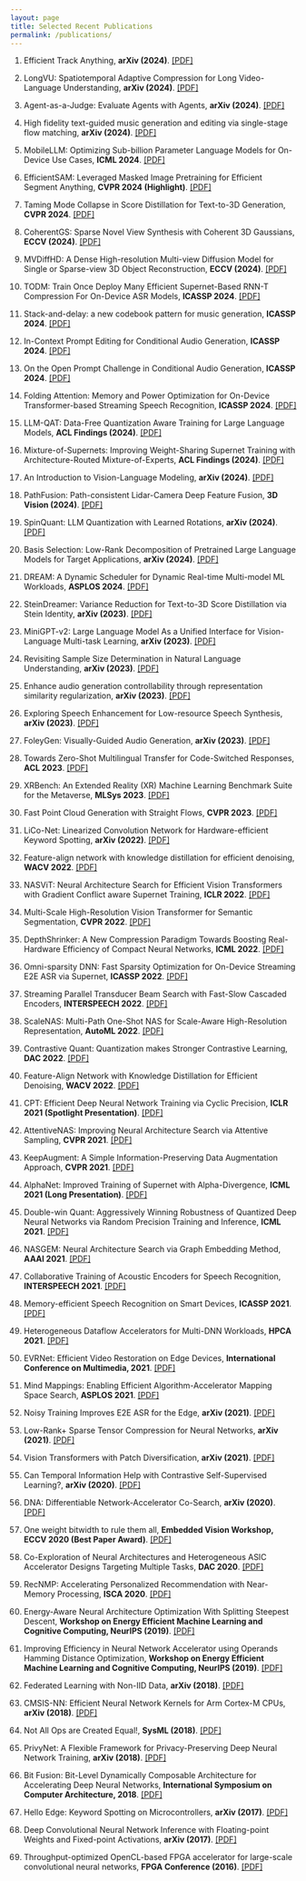 ```yaml
---
layout: page
title: Selected Recent Publications
permalink: /publications/
---
```

1. Efficient Track Anything,
**arXiv (2024)**. [[PDF]](https://arxiv.org/pdf/2411.18933)

1. LongVU: Spatiotemporal Adaptive Compression for Long Video-Language Understanding,
**arXiv (2024)**. [[PDF]](https://arxiv.org/pdf/2410.17434)

1. Agent-as-a-Judge: Evaluate Agents with Agents,
**arXiv (2024)**. [[PDF]](https://arxiv.org/pdf/2410.10934)

1. High fidelity text-guided music generation and editing via single-stage flow matching,
**arXiv (2024)**. [[PDF]](https://arxiv.org/pdf/2407.03648)

1. MobileLLM: Optimizing Sub-billion Parameter Language Models for On-Device Use Cases,
**ICML 2024**. [[PDF]](https://arxiv.org/pdf/2402.14905)

1. EfficientSAM: Leveraged Masked Image Pretraining for Efficient Segment Anything,
**CVPR 2024 (Highlight)**. [[PDF]](https://arxiv.org/pdf/2312.00863)

1. Taming Mode Collapse in Score Distillation for Text-to-3D Generation,
**CVPR 2024**. [[PDF]](https://arxiv.org/pdf/2401.00909.pdf)

1. CoherentGS: Sparse Novel View Synthesis with Coherent 3D Gaussians,
**ECCV (2024)**. [[PDF]](https://www.ecva.net/papers/eccv_2024/papers_ECCV/papers/04306.pdf)

1. MVDiffHD: A Dense High-resolution Multi-view Diffusion Model for Single or 
Sparse-view 3D Object Reconstruction,
**ECCV (2024)**. [[PDF]](https://www.ecva.net/papers/eccv_2024/papers_ECCV/papers/02446.pdf)

1. TODM: Train Once Deploy Many Efficient Supernet-Based RNN-T Compression For On-Device ASR Models,
**ICASSP 2024**. [[PDF]](https://arxiv.org/pdf/2309.01947)

1. Stack-and-delay: a new codebook pattern for music generation,
**ICASSP 2024**. [[PDF]](https://arxiv.org/pdf/2309.08804)

1. In-Context Prompt Editing for Conditional Audio Generation,
**ICASSP 2024**. [[PDF]](https://arxiv.org/pdf/2311.00895)

1. On the Open Prompt Challenge in Conditional Audio Generation,
**ICASSP 2024**. [[PDF]](https://arxiv.org/pdf/2311.00897)

1. Folding Attention: Memory and Power Optimization for On-Device Transformer-based Streaming
Speech Recognition,
**ICASSP 2024**. [[PDF]](https://arxiv.org/pdf/2309.07988)

1. LLM-QAT: Data-Free Quantization Aware Training for Large Language Models,
**ACL Findings (2024)**. [[PDF]](https://arxiv.org/pdf/2305.17888.pdf)

1. Mixture-of-Supernets: Improving Weight-Sharing Supernet Training with Architecture-Routed Mixture-of-Experts,
**ACL Findings (2024)**. [[PDF]](https://arxiv.org/pdf/2306.04845.pdf)

1. An Introduction to Vision-Language Modeling,
**arXiv (2024)**. [[PDF]](https://arxiv.org/pdf/2405.17247)

1. PathFusion: Path-consistent Lidar-Camera Deep Feature Fusion,
**3D Vision (2024)**. [[PDF]](https://arxiv.org/pdf/2212.06244.pdf)

1. SpinQuant: LLM Quantization with Learned Rotations,
**arXiv (2024)**. [[PDF]](https://www.arxiv.org/pdf/2405.16406)

1. Basis Selection: Low-Rank Decomposition of Pretrained Large Language Models
for Target Applications,
**arXiv (2024)**. [[PDF]](https://arxiv.org/pdf/2405.15877)

1. DREAM: A Dynamic Scheduler for Dynamic Real-time Multi-model ML Workloads,
**ASPLOS 2024**. [[PDF]](https://arxiv.org/pdf/2212.03414)

1. SteinDreamer: Variance Reduction for Text-to-3D Score Distillation via Stein Identity, 
**arXiv (2023)**. [[PDF]](https://arxiv.org/pdf/2401.00604.pdf)

1. MiniGPT-v2: Large Language Model As a Unified Interface for Vision-Language Multi-task Learning,
**arXiv (2023)**. [[PDF]](https://arxiv.org/pdf/2310.09478.pdf)

1. Revisiting Sample Size Determination in Natural Language Understanding,
**arXiv (2023)**. [[PDF]](https://arxiv.org/pdf/2307.00374.pdf)

1. Enhance audio generation controllability through representation similarity regularization,
**arXiv (2023)**. [[PDF]](https://arxiv.org/pdf/2309.08773.pdf)

1. Exploring Speech Enhancement for Low-resource Speech Synthesis,
**arXiv (2023)**. [[PDF]](https://arxiv.org/pdf/2309.10795.pdf)

1. FoleyGen: Visually-Guided Audio Generation,
**arXiv (2023)**. [[PDF]](https://arxiv.org/pdf/2309.10537.pdf)

1. Towards Zero-Shot Multilingual Transfer for Code-Switched Responses,
**ACL 2023**. [[PDF]](https://aclanthology.org/2023.acl-long.417.pdf)

1. XRBench: An Extended Reality (XR) Machine Learning Benchmark Suite for the Metaverse,
**MLSys 2023**. [[PDF]](https://arxiv.org/pdf/2211.08675.pdf)

1. Fast Point Cloud Generation with Straight Flows,
**CVPR 2023**. [[PDF]](https://arxiv.org/pdf/2212.01747.pdf)

1. LiCo-Net: Linearized Convolution Network for Hardware-efficient Keyword Spotting,
**arXiv (2022)**. [[PDF]](https://arxiv.org/pdf/2211.04635.pdf)

1. Feature-align network with knowledge distillation for efficient denoising,
**WACV 2022**. [[PDF]](https://openaccess.thecvf.com/content/WACV2022W/WACI/papers/Young_Feature-Align_Network_With_Knowledge_Distillation_for_Efficient_Denoising_WACVW_2022_paper.pdf)

1. NASViT: Neural Architecture Search for Efficient Vision Transformers with Gradient Conflict aware Supernet Training,
**ICLR 2022**. [[PDF]](https://openreview.net/pdf?id=Qaw16njk6L)

1. Multi-Scale High-Resolution Vision Transformer for Semantic Segmentation,
**CVPR 2022**. [[PDF]](http://128.84.4.34/pdf/2111.01236)

1. DepthShrinker: A New Compression Paradigm Towards Boosting Real-Hardware Efficiency of Compact Neural Networks,
**ICML 2022**. [[PDF]](https://arxiv.org/pdf/2206.00843.pdf)

1. Omni-sparsity DNN: Fast Sparsity Optimization for On-Device Streaming E2E ASR via Supernet,
**ICASSP 2022**. [[PDF]](https://arxiv.org/pdf/2110.08352.pdf)

1. Streaming Parallel Transducer Beam Search with Fast-Slow Cascaded Encoders,
**INTERSPEECH 2022**. [[PDF]](https://www.isca-speech.org/archive/pdfs/interspeech_2022/mahadeokar22_interspeech.pdf)

1. ScaleNAS: Multi-Path One-Shot NAS for Scale-Aware High-Resolution Representation,
**AutoML 2022**. [[PDF]](https://openreview.net/pdf?id=BWfeZ6SIlq)

1. Contrastive Quant: Quantization makes Stronger Contrastive Learning,
**DAC 2022**. [[PDF]](https://dl.acm.org/doi/abs/10.1145/3489517.3530419)

1. Feature-Align Network with Knowledge Distillation for Efficient Denoising,
**WACV 2022**. [[PDF]](https://openaccess.thecvf.com/content/WACV2022W/WACI/papers/Young_Feature-Align_Network_With_Knowledge_Distillation_for_Efficient_Denoising_WACVW_2022_paper.pdf)

1. CPT: Efficient Deep Neural Network Training via Cyclic Precision,
**ICLR 2021 (Spotlight Presentation)**. [[PDF]](https://arxiv.org/pdf/2101.09868.pdf)

1. AttentiveNAS: Improving Neural Architecture Search via Attentive Sampling,
**CVPR 2021**. [[PDF]](https://arxiv.org/pdf/2011.09011.pdf)

1. KeepAugment: A Simple Information-Preserving Data Augmentation Approach,
**CVPR 2021**. [[PDF]](https://arxiv.org/pdf/2011.11778.pdf)

1. AlphaNet: Improved Training of Supernet with Alpha-Divergence,
**ICML 2021 (Long Presentation)**. [[PDF]](https://arxiv.org/pdf/2102.07954.pdf)

1. Double-win Quant: Aggressively Winning Robustness of Quantized Deep Neural Networks via Random Precision Training and Inference,
**ICML 2021**. [[PDF]](http://proceedings.mlr.press/v139/fu21c/fu21c.pdf)

1. NASGEM: Neural Architecture Search via Graph Embedding Method,
**AAAI 2021**. [[PDF]](https://arxiv.org/pdf/2007.04452.pdf)

1. Collaborative Training of Acoustic Encoders for Speech Recognition,
**INTERSPEECH 2021**. [[PDF]](https://arxiv.org/pdf/2106.08960.pdf)

1. Memory-efficient Speech Recognition on Smart Devices,
**ICASSP 2021**. [[PDF]](https://arxiv.org/pdf/2102.11531.pdf)

1. Heterogeneous Dataflow Accelerators for Multi-DNN Workloads,
**HPCA 2021**. [[PDF]](https://arxiv.org/pdf/1909.07437.pdf)

1. EVRNet: Efficient Video Restoration on Edge Devices,
**International Conference on Multimedia, 2021**. [[PDF]](https://arxiv.org/pdf/2012.02228.pdf)

1. Mind Mappings: Enabling Efficient Algorithm-Accelerator Mapping Space Search,
**ASPLOS 2021**. [[PDF]](https://arxiv.org/pdf/2103.01489.pdf)

1. Noisy Training Improves E2E ASR for the Edge,
**arXiv (2021)**. [[PDF]](https://arxiv.org/pdf/2107.04677.pdf)

1. Low-Rank+ Sparse Tensor Compression for Neural Networks,
**arXiv (2021)**. [[PDF]](https://arxiv.org/pdf/2111.01697.pdf)

1. Vision Transformers with Patch Diversification,
**arXiv (2021)**. [[PDF]](https://arxiv.org/pdf/2104.12753.pdf)

1. Can Temporal Information Help with Contrastive Self-Supervised Learning?,
**arXiv (2020)**. [[PDF]](https://arxiv.org/pdf/2011.13046.pdf)

1. DNA: Differentiable Network-Accelerator Co-Search,
**arXiv (2020)**. [[PDF]](https://arxiv.org/pdf/2010.14778.pdf)

1. One weight bitwidth to rule them all,
**Embedded Vision Workshop, ECCV 2020 (Best Paper Award)**. [[PDF]](https://arxiv.org/pdf/2008.09916.pdf)

1. Co-Exploration of Neural Architectures and Heterogeneous ASIC Accelerator 
Designs Targeting Multiple Tasks,
**DAC 2020**. [[PDF]](https://arxiv.org/pdf/2002.04116.pdf)

1. RecNMP: Accelerating Personalized Recommendation with Near-Memory Processing,
**ISCA 2020**. [[PDF]](https://arxiv.org/pdf/1912.12953.pdf)

1. Energy-Aware Neural Architecture Optimization With Splitting Steepest Descent, 
**Workshop on Energy Efficient Machine Learning and Cognitive Computing, NeurIPS (2019)**. [[PDF]](https://arxiv.org/pdf/1910.03103.pdf)

1. Improving Efficiency in Neural Network Accelerator using Operands Hamming Distance Optimization,
**Workshop on Energy Efficient Machine Learning and Cognitive Computing, NeurIPS (2019)**. [[PDF]](https://arxiv.org/pdf/2002.05293.pdf)

1. Federated Learning with Non-IID Data,
**arXiv (2018)**. [[PDF]](https://arxiv.org/pdf/1806.00582.pdf)

1. CMSIS-NN: Efficient Neural Network Kernels for Arm Cortex-M CPUs,
**arXiv (2018)**. [[PDF]](https://arxiv.org/pdf/1801.06601.pdf)

1. Not All Ops are Created Equal!,
**SysML (2018)**. [[PDF]](https://arxiv.org/pdf/1801.04326.pdf)

1. PrivyNet: A Flexible Framework for Privacy-Preserving Deep Neural Network Training,
**arXiv (2018)**. [[PDF]](https://arxiv.org/pdf/1709.06161.pdf)

1. Bit Fusion: Bit-Level Dynamically Composable Architecture for Accelerating Deep Neural Networks, 
**International Symposium on Computer Architecture, 2018**. [[PDF]](https://arxiv.org/pdf/1712.01507.pdf)

1. Hello Edge: Keyword Spotting on Microcontrollers, 
**arXiv (2017)**. [[PDF]](https://arxiv.org/pdf/1711.07128.pdf)

1. Deep Convolutional Neural Network Inference with Floating-point Weights and Fixed-point Activations,
**arXiv (2017)**. [[PDF]](https://arxiv.org/pdf/1703.03073.pdf)

1. Throughput-optimized OpenCL-based FPGA accelerator for large-scale convolutional neural networks,
**FPGA Conference (2016)**. [[PDF]](https://dl.acm.org/citation.cfm?id=2847276)
